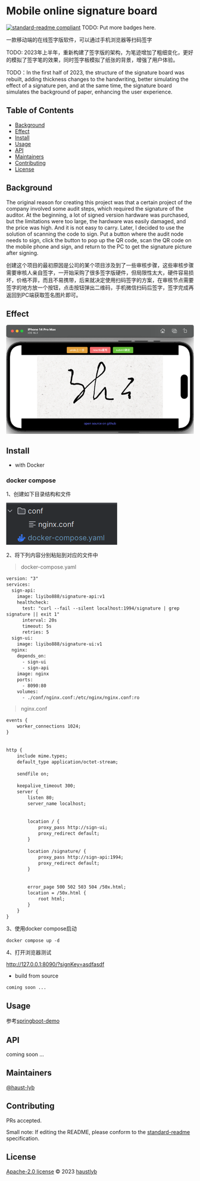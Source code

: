 # Mobile online signature board

[![standard-readme compliant](https://img.shields.io/badge/standard--readme-OK-green.svg?style=flat-square)](https://github.com/RichardLitt/standard-readme)
TODO: Put more badges here.

一款移动端的在线签字版软件，可以通过手机浏览器等扫码签字

TODO: 2023年上半年，重新构建了签字版的架构，为笔迹增加了粗细变化，更好的模拟了签字笔的效果，同时签字板模拟了纸张的背景，增强了用户体验。

TODO：In the first half of 2023, the structure of the signature board was rebuilt, adding thickness changes to the handwriting, better simulating the effect of a signature pen, and at the same time, the signature board simulates the background of paper, enhancing the user experience.

## Table of Contents

- [Background](#background)
- [Effect](#effect)
- [Install](#install)
- [Usage](#usage)
- [API](#api)
- [Maintainers](#maintainers)
- [Contributing](#contributing)
- [License](#license)

## Background

The original reason for creating this project was that a certain project of the company involved some audit steps, which required the signature of the auditor. At the beginning, a lot of signed version hardware was purchased, but the limitations were too large, the hardware was easily damaged, and the price was high. And it is not easy to carry. Later, I decided to use the solution of scanning the code to sign. Put a button where the audit node needs to sign, click the button to pop up the QR code, scan the QR code on the mobile phone and sign, and return to the PC to get the signature picture after signing.

创建这个项目的最初原因是公司的某个项目涉及到了一些审核步骤，这些审核步骤需要审核人亲自签字，一开始采购了很多签字版硬件，但局限性太大，硬件容易损坏，价格不菲，而且不易携带，后来就决定使用扫码签字的方案，在审核节点需要签字的地方放一个按钮，点击按钮弹出二维码，手机微信扫码后签字，签字完成再返回到PC端获取签名图片即可。


## Effect

![img1.png](img1.png)

## Install

- with Docker

### docker compose
1、创建如下目录结构和文件

![img2.png](img2.png)

2、将下列内容分别粘贴到对应的文件中
> docker-compose.yaml
```
version: "3"
services:
  sign-api:
    image: liyibo888/signature-api:v1
    healthcheck:
      test: "curl --fail --silent localhost:1994/signature | grep signature || exit 1"
      interval: 20s
      timeout: 5s
      retries: 5
  sign-ui:
    image: liyibo888/signature-ui:v1
  nginx:
    depends_on:
      - sign-ui
      - sign-api
    image: nginx
    ports:
      - 8090:80
    volumes:
      - ./conf/nginx.conf:/etc/nginx/nginx.conf:ro
```

> nginx.conf
```
events {
    worker_connections 1024;
}


http {
    include mime.types;
    default_type application/octet-stream;

    sendfile on;

    keepalive_timeout 300;
    server {
        listen 80;
        server_name localhost;


        location / {
            proxy_pass http://sign-ui;
            proxy_redirect default;
        }

        location /signature/ {
            proxy_pass http://sign-api:1994;
            proxy_redirect default;
        }


        error_page 500 502 503 504 /50x.html;
        location = /50x.html {
            root html;
        }
    }
}
```

3、使用docker compose启动
```shell
docker compose up -d
```

4、打开浏览器测试

http://127.0.0.1:8090/?signKey=asdfasdf


- build from source

```shell
coming soon ...
```

## Usage

参考[springboot-demo](https://github.com/haust-lyb/signature/tree/main/springboot-demo)

## API

coming soon ...

## Maintainers

[@haust-lyb](https://github.com/haustlyb)

## Contributing

PRs accepted.

Small note: If editing the README, please conform to the [standard-readme](https://github.com/RichardLitt/standard-readme) specification.

## License

[Apache-2.0 license](https://github.com/haust-lyb/signature/blob/main/LICENSE) © 2023 [haustlyb](https://github.com/haust-lyb)
